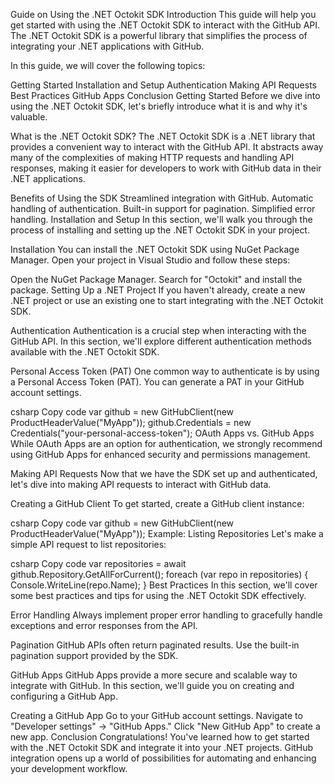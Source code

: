 Guide on Using the .NET Octokit SDK
Introduction
This guide will help you get started with using the .NET Octokit SDK to interact with the GitHub API. The .NET Octokit SDK is a powerful library that simplifies the process of integrating your .NET applications with GitHub.

In this guide, we will cover the following topics:

Getting Started
Installation and Setup
Authentication
Making API Requests
Best Practices
GitHub Apps
Conclusion
Getting Started
Before we dive into using the .NET Octokit SDK, let's briefly introduce what it is and why it's valuable.

What is the .NET Octokit SDK?
The .NET Octokit SDK is a .NET library that provides a convenient way to interact with the GitHub API. It abstracts away many of the complexities of making HTTP requests and handling API responses, making it easier for developers to work with GitHub data in their .NET applications.

Benefits of Using the SDK
Streamlined integration with GitHub.
Automatic handling of authentication.
Built-in support for pagination.
Simplified error handling.
Installation and Setup
In this section, we'll walk you through the process of installing and setting up the .NET Octokit SDK in your project.

Installation
You can install the .NET Octokit SDK using NuGet Package Manager. Open your project in Visual Studio and follow these steps:

Open the NuGet Package Manager.
Search for "Octokit" and install the package.
Setting Up a .NET Project
If you haven't already, create a new .NET project or use an existing one to start integrating with the .NET Octokit SDK.

Authentication
Authentication is a crucial step when interacting with the GitHub API. In this section, we'll explore different authentication methods available with the .NET Octokit SDK.

Personal Access Token (PAT)
One common way to authenticate is by using a Personal Access Token (PAT). You can generate a PAT in your GitHub account settings.

csharp
Copy code
var github = new GitHubClient(new ProductHeaderValue("MyApp"));
github.Credentials = new Credentials("your-personal-access-token");
OAuth Apps vs. GitHub Apps
While OAuth Apps are an option for authentication, we strongly recommend using GitHub Apps for enhanced security and permissions management.

Making API Requests
Now that we have the SDK set up and authenticated, let's dive into making API requests to interact with GitHub data.

Creating a GitHub Client
To get started, create a GitHub client instance:

csharp
Copy code
var github = new GitHubClient(new ProductHeaderValue("MyApp"));
Example: Listing Repositories
Let's make a simple API request to list repositories:

csharp
Copy code
var repositories = await github.Repository.GetAllForCurrent();
foreach (var repo in repositories)
{
    Console.WriteLine(repo.Name);
}
Best Practices
In this section, we'll cover some best practices and tips for using the .NET Octokit SDK effectively.

Error Handling
Always implement proper error handling to gracefully handle exceptions and error responses from the API.

Pagination
GitHub APIs often return paginated results. Use the built-in pagination support provided by the SDK.

GitHub Apps
GitHub Apps provide a more secure and scalable way to integrate with GitHub. In this section, we'll guide you on creating and configuring a GitHub App.

Creating a GitHub App
Go to your GitHub account settings.
Navigate to "Developer settings" -> "GitHub Apps."
Click "New GitHub App" to create a new app.
Conclusion
Congratulations! You've learned how to get started with the .NET Octokit SDK and integrate it into your .NET projects. GitHub integration opens up a world of possibilities for automating and enhancing your development workflow.





